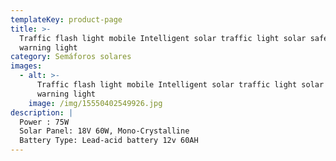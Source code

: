 ```yaml
---
templateKey: product-page
title: >-
  Traffic flash light mobile Intelligent solar traffic light solar safety
  warning light
category: Semáforos solares
images:
  - alt: >-
      Traffic flash light mobile Intelligent solar traffic light solar safety
      warning light
    image: /img/15550402549926.jpg
description: |
  Power : 75W
  Solar Panel: 18V 60W, Mono-Crystalline
  Battery Type: Lead-acid battery 12v 60AH
---
```


